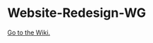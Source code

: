 # Website-Redesign-WG

[Go to the Wiki.](https://github.com/Barnard-BLAIS/Website-Redesign-WG/wiki)
